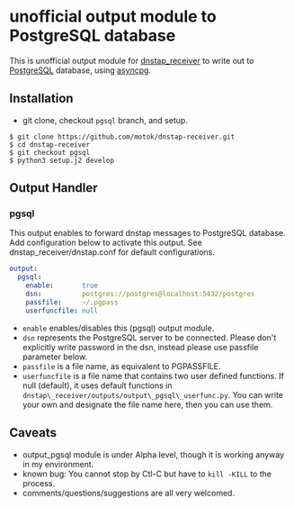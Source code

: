 # unofficial output module to PostgreSQL database

This is unofficial output module 
for [dnstap\_receiver](https://github.com/dmachard/dnstap-receiver)
to write out to [PostgreSQL](https://www.postgresql.org/docs/13/index.html) database,
using [asyncpg](https://magicstack.github.io/asyncpg/current/index.html).

## Installation

- git clone, checkout `pgsql` branch, and setup.
```shell
$ git clone https://github.com/motok/dnstap-receiver.git
$ cd dnstap-receiver
$ git checkout pgsql
$ python3 setup.j2 develop
```

## Output Handler
### pgsql

This output enables to forward dnstap messages to PostgreSQL database.
Add configuration below to activate this output.
See dnstap\_receiver/dnstap.conf for default configurations.

```yaml
output:
  pgsql:
    enable:       true
    dsn:          postgres://postgres@localhost:5432/postgres
    passfile:     ~/.pgpass
    userfuncfile: null
```

- `enable` enables/disables this (pgsql) output module.
- `dsn` represents the PostgreSQL server to be connected.
  Please don't explicitly write password in the dsn,
  instead please use passfile parameter below.
- `passfile` is a file name, as equivalent to PGPASSFILE.
- `userfuncfile` is a file name that contains two user defined functions.
  If null (default), it uses default functions in `dnstap\_receiver/outputs/output\_pgsql\_userfunc.py`.
  You can write your own and designate the file name here, then you can use them.

## Caveats

- output\_pgsql module is under Alpha level, though it is working anyway in my environment.
- known bug: You cannot stop by Ctl-C but have to `kill -KILL` to the process.
- comments/questions/suggestions are all very welcomed.
